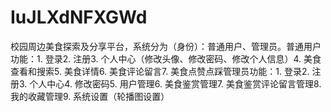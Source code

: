 # IuJLXdNFXGWd
校园周边美食探索及分享平台，系统分为（身份）：普通用户、管理员。普通用户功能：1. 登录2. 注册3. 个人中心（修改头像、修改密码、修改个人信息）4. 美食查看和搜索5. 美食详情6. 美食评论留言7. 美食点赞点踩管理员功能：1. 登录2. 注册3. 个人中心4. 修改密码5. 用户管理6. 美食鉴赏管理7. 美食鉴赏评论留言管理8. 我的收藏管理9. 系统设置（轮播图设置） 
